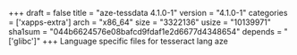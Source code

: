 +++
draft = false
title = "aze-tessdata 4.1.0-1"
version = "4.1.0-1"
categories = ['xapps-extra']
arch = "x86_64"
size = "3322136"
usize = "10139971"
sha1sum = "044b6624576e08bafcd9fdaf1e2d6677d4348654"
depends = "['glibc']"
+++
Language specific files for tesseract lang aze